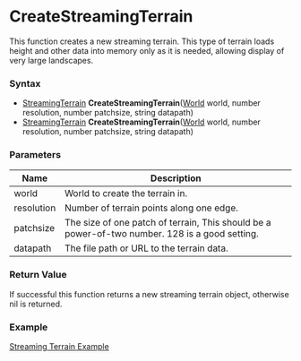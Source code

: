 # CreateStreamingTerrain
This function creates a new streaming terrain. This type of terrain loads height and other data into memory only as it is needed, allowing display of very large landscapes.

### Syntax
* [StreamingTerrain](StreamingTerrain.md) **CreateStreamingTerrain**([World](../World/World.md) world, number resolution, number patchsize, string datapath)
* [StreamingTerrain](StreamingTerrain.md) **CreateStreamingTerrain**([World](../World/World.md) world, number resolution, number patchsize, string datapath)

### Parameters
| Name | Description |
| ------ | ------ |
| world | World to create the terrain in. |
| resolution | Number of terrain points along one edge. |
| patchsize | The size of one patch of terrain, This should be a power-of-two number. 128 is a good setting.|
| datapath | The file path or URL to the terrain data.|

### Return Value
If successful this function returns a new streaming terrain object, otherwise nil is returned.

### Example
[Streaming Terrain Example](terrain-example.md)
